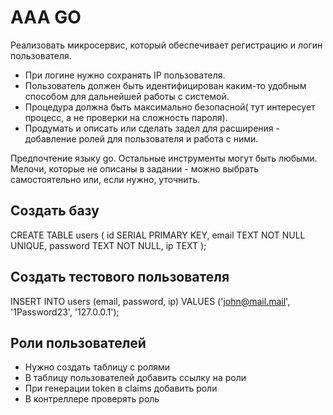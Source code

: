 # AAA GO

Реализовать микросервис, который обеспечивает регистрацию и логин пользователя.

* При логине нужно сохранять IP пользователя.
* Пользователь должен быть идентифицирован каким-то удобным способом для дальнейшей работы с системой.
* Процедура должна быть максимально безопасной( тут интересует процесс, а не проверки на сложность пароля).
* Продумать и описать или сделать задел для расширения - добавление ролей для пользователя и работа с ними.

Предпочтение языку go. Остальные инструменты могут быть любыми. 
Мелочи, которые не описаны в задании - можно выбрать самостоятельно или, если нужно, уточнить.

## Создать базу
CREATE TABLE users
(
	id SERIAL PRIMARY KEY,
	email TEXT NOT NULL UNIQUE,
	password TEXT NOT NULL,
	ip TEXT
);

## Создать тестового пользователя
INSERT INTO users
	(email, password, ip)
VALUES
	('john@mail.mail', '1Password23', '127.0.0.1');

## Роли пользователей
* Нужно создать таблицу с ролями
* В таблицу пользователей добавить ссылку на роли
* При генерации token в claims добавить роли
* В контреллере проверять роль

